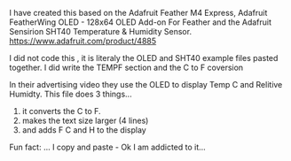 
I have created this based on the Adafruit Feather M4 Express, Adafruit FeatherWing OLED - 128x64 OLED Add-on For Feather and the Adafruit Sensirion SHT40 Temperature & Humidity Sensor.
https://www.adafruit.com/product/4885

I did not code this , it is literaly the OLED and SHT40 example files pasted together.
I did write the TEMPF section and the C to F coversion

In their advertising video they use the OLED to display Temp C and Relitive Humidty.
This file does 3 things...
1. it converts the C to F.
2. makes the text size larger (4 lines)
3. and adds F C and H to the display


Fun fact: ... I copy and paste - Ok I am addicted to it...
